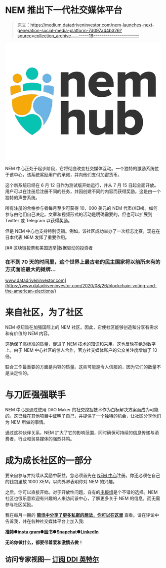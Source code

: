 # NEM 推出下一代社交媒体平台

> 原文：<https://medium.datadriveninvestor.com/nem-launches-next-generation-social-media-platform-7d097a44b326?source=collection_archive---------16----------------------->

![](img/9d8093ca55a9ca13019d07eff28a8624.png)

NEM 中心正处于起步阶段，它将彻底改变社交媒体互动。一个独特的激励系统位于该中心，该系统奖励用户的承诺，并向他们支付加密货币。

这个新系统已经在 6 月 12 日作为测试版开始运行，并从 7 月 15 日起全面开放。用户可以在注册后注册不同的任务，并因创建不同的内容而获得奖励。这是由一个独特的声誉系统。

所有注册的合格参与者每月至少可获得 10，000 美元的 NEM 代币(XEM)。如何参与由他们自己决定。文章和视频形式的活动是明确需要的，但也可以扩展到 Twitter 或 Telegram 以获得奖励。

但是 NEM 中心也支持特别促销。例如，该社区成功举办了一次标志比赛，现在在日本代表 NEM 发挥了重要作用。

[](https://www.datadriveninvestor.com/2020/08/26/blockchain-voting-and-the-american-elections/) [## 区块链投票和美国选举|数据驱动的投资者

### 在不到 70 天的时间里，这个世界上最古老的民主国家将以前所未有的方式面临最大的摊牌…

www.datadriveninvestor.com](https://www.datadriveninvestor.com/2020/08/26/blockchain-voting-and-the-american-elections/) 

# 来自社区，为了社区

NEM 枢纽旨在加强国际上的 NEM 社区。因此，它使社区能够创造和分享有需求和有价值的 NEM 内容。

这确保了高标准的质量，促进了 NEM 技术的知识和采用。这也反映在绝对数字上。由于 NEM 中心社区的惊人合作，官方社交媒体账户的公众关注度增加了 10 倍。

联合工作最重要的方面是内容的质量。这些可能是令人信服的，因为它们的数量不是决定性的。

# 与刀匠强强联手

NEM 中心是通过使用 DAO Maker 的社交挖掘技术作为白标解决方案而成为可能的。这已经在其他项目中证明了自己，并提供了一个独特的机会，让社区分享他们为 NEM 所做的事情。

通过这种伙伴关系，NEM 扩大了它的影响范围，同时确保可持续的信息传递与消费者，行业和贸易媒体的强烈共鸣。

# 成为成长社区的一部分

要亲自参与并持续从奖励中获益，您必须首先在 [NEM 中心](https://t.me/nem_hub)注册。你还必须在自己的钱包里放 1000 XEM，以向外界表明你对 NEM 的兴趣。

之后，你可以直接开始。对于开放性问题，自有的[电报组](https://t.me/nem_hub)是个不错的选择。NEM 社区也很乐意欢迎有兴趣的人来访问该中心，了解更多关于 NEM 的信息，而无需参与社区奖励。

我在每月一期的 [**简讯中分享了更多私密的想法，你可以在这里**](https://mailchi.mp/bf8f8e8ed697/keep-in-touch-with-lukas) 查看。请在评论中告诉我，并在各种社交媒体平台上加入我:

[**推特**](https://twitter.com/WiesfleckerL)●[**insta gram**](https://www.instagram.com/lukaswiesflecker/)●[**脸书**](https://www.facebook.com/lukaswiesfleckerr)●[**Snapchat**](https://www.snapchat.com/add/luggooo)**●[**LinkedIn**](https://www.linkedin.com/in/lukas-wiesflecker-1b11251a5/)**

**无论你做什么，都要带着爱和激情去做！**

## **访问专家视图— [订阅 DDI 英特尔](https://datadriveninvestor.com/ddi-intel)**